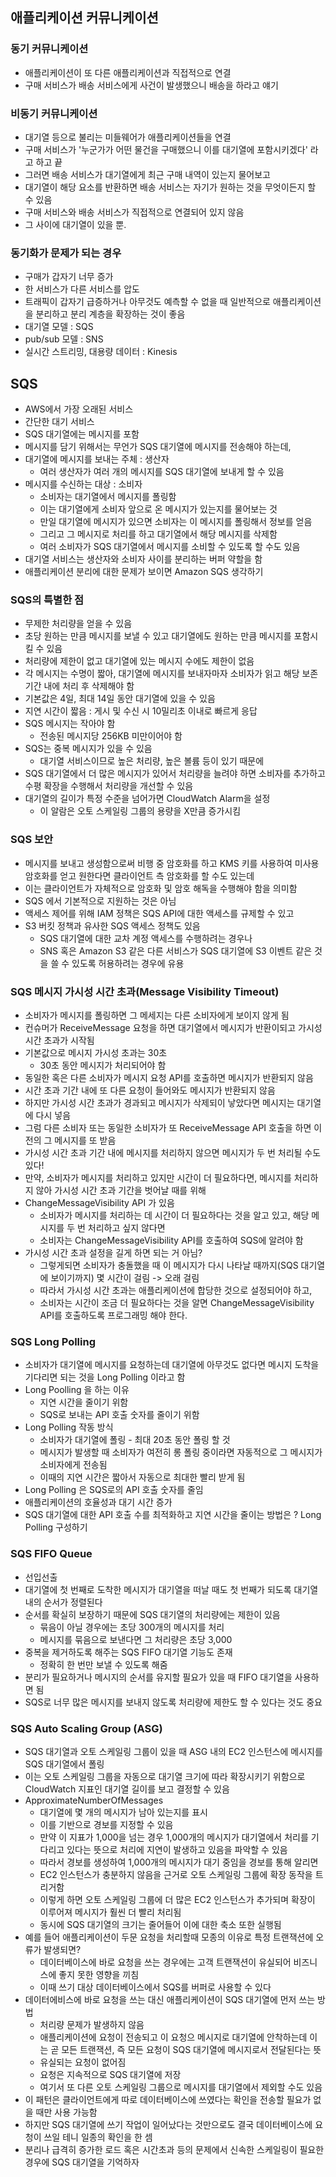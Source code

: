 ## 애플리케이션 커뮤니케이션
### 동기 커뮤니케이션
- 애플리케이션이 또 다른 애플리케이션과 직접적으로 연결
- 구매 서비스가 배송 서비스에게 사건이 발생했으니 배송을 하라고 얘기
### 비동기 커뮤니케이션
- 대기열 등으로 불리는 미들웨어가 애플리케이션들을 연결
- 구매 서비스가 '누군가가 어떤 물건을 구매했으니 이를 대기열에 포함시키겠다' 라고 하고 끝
- 그러면 배송 서비스가 대기열에게 최근 구매 내역이 있는지 물어보고
- 대기열이 해당 요소를 반환하면 배송 서비스는 자기가 원하는 것을 무엇이든지 할 수 있음
- 구매 서비스와 배송 서비스가 직접적으로 연결되어 있지 않음
- 그 사이에 대기열이 있을 뿐.
### 동기화가 문제가 되는 경우
- 구매가 갑자기 너무 증가
- 한 서비스가 다른 서비스를 압도
- 트래픽이 갑자기 급증하거나 아무것도 예측할 수 없을 때 일반적으로 애플리케이션을 분리하고 분리 계층을 확장하는 것이 좋음
- 대기열 모델 : SQS
- pub/sub 모델 : SNS
- 실시간 스트리밍, 대용량 데이터 : Kinesis


## SQS
- AWS에서 가장 오래된 서비스
- 간단한 대기 서비스
- SQS 대기열에는 메시지를 포함
- 메시지를 담기 위해서는 무언가 SQS 대기열에 메시지를 전송해야 하는데,
- 대기열에 메시지를 보내는 주체 : 생산자
  - 여러 생산자가 여러 개의 메시지를 SQS 대기열에 보내게 할 수 있음
- 메시지를 수신하는 대상 : 소비자
  - 소비자는 대기열에서 메시지를 폴링함
  - 이는 대기열에게 소비자 앞으로 온 메시지가 있는지를 물어보는 것
  - 만일 대기열에 메시지가 있으면 소비자는 이 메시지를 폴링해서 정보를 얻음
  - 그리고 그 메시지로 처리를 하고 대기열에서 해당 메시지를 삭제함
  - 여러 소비자가 SQS 대기열에서 메시지를 소비할 수 있도록 할 수도 있음
- 대기열 서비스는 생산자와 소비자 사이를 분리하는 버퍼 약할을 함
- 애플리케이션 분리에 대한 문제가 보이면 Amazon SQS 생각하기
### SQS의 특별한 점
- 무제한 처리량을 얻을 수 있음
- 초당 원하는 만큼 메시지를 보낼 수 있고 대기열에도 원하는 만큼 메시지를 포함시킬 수 있음
- 처리량에 제한이 없고 대기열에 있는 메시지 수에도 제한이 없음
- 각 메시지는 수명이 짧아, 대기열에 메시지를 보내자마자 소비자가 읽고 해당 보존기간 내에 처리 후 삭제해야 함
- 기본값은 4일, 최대 14일 동안 대기열에 있을 수 있음
- 지연 시간이 짧음 : 게시 및 수신 시 10밀리초 이내로 빠르게 응답
- SQS 메시지는 작아야 함
  - 전송된 메시지당 256KB 미만이어야 함
- SQS는 중복 메시지가 있을 수 있음
  - 대기열 서비스이므로 높은 처리량, 높은 볼륨 등이 있기 때문에
- SQS 대기열에서 더 많은 메시지가 있어서 처리량을 늘려야 하면 소비자를 추가하고 수평 확장을 수행해서 처리량을 개선할 수 있음
- 대기열의 길이가 특정 수준을 넘어가면 CloudWatch Alarm을 설정
  - 이 알람은 오토 스케일링 그룹의 용량을 X만큼 증가시킴
### SQS 보안
- 메시지를 보내고 생성함으로써 비행 중 암호화를 하고 KMS 키를 사용하여 미사용 암호화를 얻고 원한다면 클라이언트 측 암호화를 할 수도 있는데
- 이는 클라이언트가 자체적으로 암호화 및 암호 해독을 수행해야 함을 의미함
- SQS 에서 기본적으로 지원하는 것은 아님
- 액세스 제어를 위해 IAM 정책은 SQS API에 대한 액세스를 규제할 수 있고
- S3 버킷 정책과 유사한 SQS 액세스 정책도 있음
  - SQS 대기열에 대한 교차 계정 액세스를 수행하려는 경우나
  - SNS 혹은 Amazon S3 같은 다른 서비스가 SQS 대기열에 S3 이벤트 같은 것을 쓸 수 있도록 허용하려는 경우에 유용
### SQS 메시지 가시성 시간 초과(Message Visibility Timeout)
- 소비자가 메시지를 폴링하면 그 메세지는 다른 소비자에게 보이지 않게 됨
- 컨슈머가 ReceiveMessage 요청을 하면 대기열에서 메시지가 반환이되고 가시성 시간 초과가 시작됨
- 기본값으로 메시지 가시성 초과는 30초
  - 30초 동안 메시지가 처리되어야 함
- 동일한 혹은 다른 소비자가 메시지 요청 API를 호출하면 메시지가 반환되지 않음
- 시간 초과 기간 내에 또 다른 요청이 들어와도 메시지가 반환되지 않음
- 하지만 가시성 시간 초과가 경과되고 메시지가 삭제되이 낳았다면 메시지는 대기열에 다시 넣음
- 그럼 다른 소비자 또는 동일한 소비자가 또 ReceiveMessage API 호출을 하면 이전의 그 메시지를 또 받음
- 가시성 시간 초과 기간 내에 메시지를 처리하지 않으면 메시지가 두 번 처리될 수도 있다!
- 만약, 소비자가 메시지를 처리하고 있지만 시간이 더 필요하다면, 메시지를 처리하지 않아 가시성 시간 초과 기간을 벗어날 때를 위해
- ChangeMessageVisibility API 가 있음
  - 소비자가 메시지를 처리하는 데 시간이 더 필요하다는 것을 알고 있고, 해당 메시지를 두 번 처리하고 싶지 않다면
  - 소비자는 ChangeMessageVisibility API를 호출하여 SQS에 알려야 함
- 가시성 시간 초과 설정을 길게 하면 되는 거 아님?
  - 그렇게되면 소비자가 충돌했을 때 이 메시지가 다시 나타날 때까지(SQS 대기열에 보이기까지) 몇 시간이 걸림 -> 오래 걸림
  - 따라서 가시성 시간 초과는 애플리케이션에 합당한 것으로 설정되어야 하고,
  - 소비자는 시간이 조금 더 필요하다는 것을 알면 ChangeMessageVisibility API를 호출하도록 프로그래밍 해야 한다.
### SQS Long Polling
- 소비자가 대기열에 메시지를 요청하는데 대기열에 아무것도 없다면 메시지 도착을 기다리면 되는 것을 Long Polling 이라고 함
- Long Poolling 을 하는 이유
  - 지연 시간을 줄이기 위함
  - SQS로 보내는 API 호출 숫자를 줄이기 위함
- Long Polling 작동 방식
  - 소비자가 대기열에 폴링 - 최대 20초 동안 폴링 할 것
  - 메시지가 발생할 때 소비자가 여전히 롱 폴링 중이라면 자동적으로 그 메시지가 소비자에게 전송됨
  - 이때의 지연 시간은 짧아서 자동으로 최대한 빨리 받게 됨
- Long Polling 은 SQS로의 API 호출 숫자를 줄임
- 애플리케이션의 호율성과 대기 시간 증가
- SQS 대기열에 대한 API 호출 수를 최적화하고 지연 시간을 줄이는 방법은 ? Long Polling 구성하기
### SQS FIFO Queue
- 선입선출
- 대기열에 첫 번째로 도착한 메시지가 대기열을 떠날 때도 첫 번째가 되도록 대기열 내의 순서가 정렬된다
- 순서를 확실히 보장하기 때문에 SQS 대기열의 처리량에는 제한이 있음
  - 묶음이 아닐 경우에는 초당 300개의 메시지를 처리
  - 메시지를 묶음으로 보낸다면 그 처리량은 초당 3,000
- 중복을 제거하도록 해주는 SQS FIFO 대기열 기능도 존재
  - 정확히 한 번만 보낼 수 있도록 해줌
- 분리가 필요하거나 메시지의 순서를 유지할 필요가 있을 때 FIFO 대기열을 사용하면 됨
- SQS로 너무 많은 메시지를 보내지 않도록 처리량에 제한도 할 수 있다는 것도 중요
### SQS Auto Scaling Group (ASG)
- SQS 대기열과 오토 스케일링 그룹이 있을 때 ASG 내의 EC2 인스턴스에 메시지를 SQS 대기열에서 폴링
- 이는 오토 스케일링 그룹을 자동으로 대기열 크기에 따라 확장시키기 위함으로 CloudWatch 지표인 대기열 길이를 보고 결정할 수 있음
- ApproximateNumberOfMessages
  - 대기열에 몇 개의 메시지가 남아 있는지를 표시
  - 이를 기반으로 경보를 지정할 수 있음
  - 만약 이 지표가 1,000을 넘는 경우 1,000개의 메시지가 대기열에서 처리를 기다리고 있다는 뜻으로 처리에 지연이 발생하고 있음을 파악할 수 있음
  - 따라서 경보를 생성하여 1,000개의 메시지가 대기 중임을 경보를 통해 알리면
  - EC2 인스턴스가 충분하지 않음을 근거로 오토 스케일링 그룹에 확장 동작을 트리거함
  - 이렇게 하면 오토 스케일링 그룹에 더 많은 EC2 인스턴스가 추가되며 확장이 이루어져 메시지가 훨씬 더 빨리 처리됨
  - 동시에 SQS 대기열의 크기는 줄어들어 이에 대한 축소 또한 실행됨
- 예를 들어 애플리케이션이 두문 요청을 처리할때 모종의 이유로 특정 트랜잭션에 오류가 발생되면?
  - 데이터베이스에 바로 요청을 쓰는 경우에는 고객 트랜잭션이 유실되어 비즈니스에 좋지 못한 영향을 끼침
  - 이때 쓰기 대상 데이터베이스에서 SQS를 버퍼로 사용할 수 있다
- 데이터에비스에 바로 요청을 쓰는 대신 애플리케이션이 SQS 대기열에 먼저 쓰는 방법
  - 처리량 문제가 발생하지 않음
  - 애플리케이션에 요청이 전송되고 이 요청으 메시지로 대기열에 안착하는데 이는 곧 모든 트랜잭션, 즉 모든 요청이 SQS 대기열에 메시지로서 전달된다는 뜻
  - 유실되는 요청이 없어짐
  - 요청은 지속적으로 SQS 대기열에 저장
  - 여기서 또 다른 오토 스케일링 그룹으로 메시지를 대기열에서 제외할 수도 있음
- 이 패턴은 클라이언트에게 따로 데이터베이스에 쓰였다는 확인을 전송할 필요가 없을 때만 사용 가능함
- 하지만 SQS 대기열에 쓰기 작업이 일어났다는 것만으로도 결국 데이터베이스에 요청이 쓰일 테니 일종의 확인을 한 셈
- 분리나 급격히 증가한 로드 혹은 시간초과 등의 문제에서 신속한 스케일링이 필요한 경우에 SQS 대기열을 기억하자
